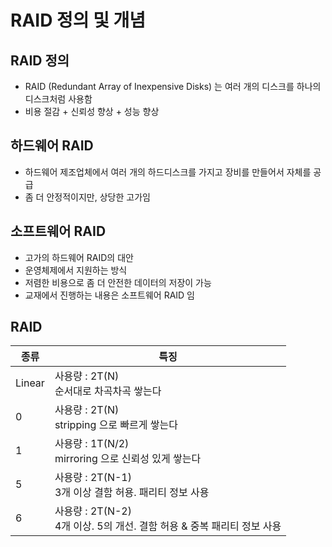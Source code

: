 # RAID 정의 및 개념

## RAID 정의
- RAID (Redundant Array of Inexpensive Disks) 는 여러 개의 디스크를 하나의 디스크처럼 사용함
- 비용 절감 + 신뢰성 향상 + 성능 향상
## 하드웨어 RAID
- 하드웨어 제조업체에서 여러 개의 하드디스크를 가지고 장비를 만들어서 자체를 공급
- 좀 더 안정적이지만, 상당한 고가임

## 소프트웨어 RAID
- 고가의 하드웨어 RAID의 대안
- 운영체제에서 지원하는 방식
- 저렴한 비용으로 좀 더 안전한 데이터의 저장이 가능
- 교재에서 진행하는 내용은 소프트웨어 RAID 임

## RAID
|종류|특징|
|---|---|
|Linear| 사용량 : 2T(N)</br>순서대로 차곡차곡 쌓는다|
|0| 사용량 : 2T(N)</br>stripping 으로 빠르게 쌓는다|
|1| 사용량 : 1T(N/2)</br>mirroring 으로 신뢰성 있게 쌓는다|
|5| 사용량 : 2T(N-1)</br>3개 이상 결함 허용. 패리티 정보 사용|
|6| 사용량 : 2T(N-2)</br>4개 이상. 5의 개선. 결함 허용 & 중복 패리티 정보 사용|